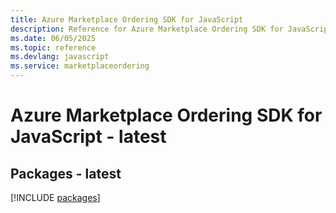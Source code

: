 ```yaml
---
title: Azure Marketplace Ordering SDK for JavaScript
description: Reference for Azure Marketplace Ordering SDK for JavaScript
ms.date: 06/05/2025
ms.topic: reference
ms.devlang: javascript
ms.service: marketplaceordering
---
```

# Azure Marketplace Ordering SDK for JavaScript - latest
## Packages - latest
[!INCLUDE [packages](marketplace-ordering-index.md)]